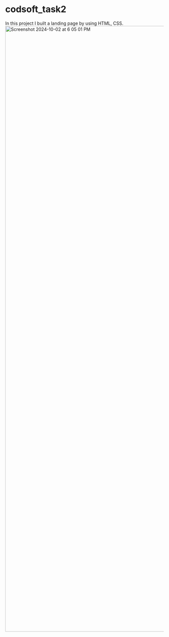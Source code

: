 # codsoft_task2
In this project I built a landing page by using HTML, CSS.
<img width="1920" alt="Screenshot 2024-10-02 at 6 05 01 PM" src="https://github.com/user-attachments/assets/f1650d25-90be-43be-964c-16df30d5b3cd">
